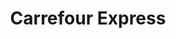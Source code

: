 ---
title: "Carrefour Express"
url: /san-fernando/carrefour-express-calle-de-san-rafael/
shop: comodidad
---